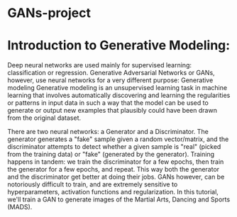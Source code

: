 # GANs-project

# Introduction to Generative Modeling:

Deep neural networks are used mainly for supervised learning: classification or regression. Generative Adversarial Networks or GANs, however, use neural networks for a very different purpose: Generative modeling
Generative modeling is an unsupervised learning task in machine learning that involves automatically discovering and learning the regularities or patterns in input data in such a way that the model can be used to generate or output new examples that plausibly could have been drawn from the original dataset. 

There are two neural networks: a Generator and a Discriminator. The generator generates a "fake" sample given a random vector/matrix, and the discriminator attempts to detect whether a given sample is "real" (picked from the training data) or "fake" (generated by the generator). Training happens in tandem: we train the discriminator for a few epochs, then train the generator for a few epochs, and repeat. This way both the generator and the discriminator get better at doing their jobs.
GANs however, can be notoriously difficult to train, and are extremely sensitive to hyperparameters, activation functions and regularization. In this tutorial, we'll train a GAN to generate images of the Martial Arts, Dancing and Sports (MADS).
